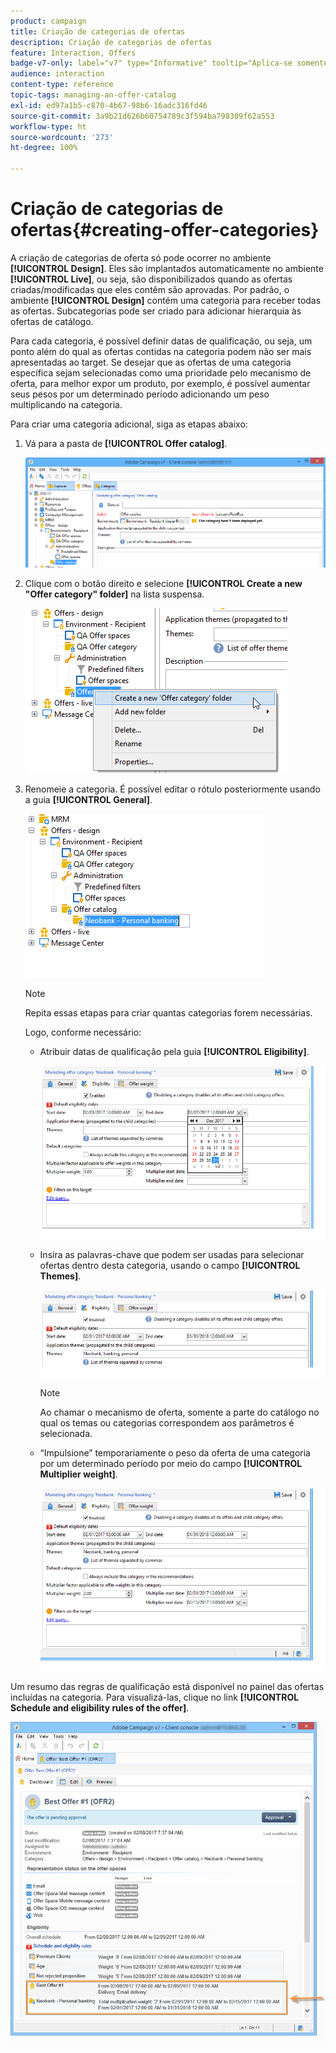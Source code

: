 ```yaml
---
product: campaign
title: Criação de categorias de ofertas
description: Criação de categorias de ofertas
feature: Interaction, Offers
badge-v7-only: label="v7" type="Informative" tooltip="Aplica-se somente ao Campaign Classic v7"
audience: interaction
content-type: reference
topic-tags: managing-an-offer-catalog
exl-id: ed97a1b5-c870-4b67-98b6-16adc316fd46
source-git-commit: 3a9b21d626b60754789c3f594ba798309f62a553
workflow-type: ht
source-wordcount: '273'
ht-degree: 100%

---
```


# Criação de categorias de ofertas{#creating-offer-categories}



A criação de categorias de oferta só pode ocorrer no ambiente **[!UICONTROL Design]**. Eles são implantados automaticamente no ambiente **[!UICONTROL Live]**, ou seja, são disponibilizados quando as ofertas criadas/modificadas que eles contêm são aprovadas. Por padrão, o ambiente **[!UICONTROL Design]** contém uma categoria para receber todas as ofertas. Subcategorias pode ser criado para adicionar hierarquia às ofertas de catálogo.

Para cada categoria, é possível definir datas de qualificação, ou seja, um ponto além do qual as ofertas contidas na categoria podem não ser mais apresentadas ao target. Se desejar que as ofertas de uma categoria específica sejam selecionadas como uma prioridade pelo mecanismo de oferta, para melhor expor um produto, por exemplo, é possível aumentar seus pesos por um determinado período adicionando um peso multiplicando na categoria.

Para criar uma categoria adicional, siga as etapas abaixo:

1. Vá para a pasta de **[!UICONTROL Offer catalog]**.

   ![](assets/offer_cat_create_001.png)

1. Clique com o botão direito e selecione **[!UICONTROL Create a new "Offer category" folder]** na lista suspensa.

   ![](assets/offer_cat_create_002.png)

1. Renomeie a categoria. É possível editar o rótulo posteriormente usando a guia **[!UICONTROL General]**.

   ![](assets/offer_cat_create_003.png)

   >[!NOTE]
   >
   >Repita essas etapas para criar quantas categorias forem necessárias.

   Logo, conforme necessário:

   * Atribuir datas de qualificação pela guia **[!UICONTROL Eligibility]**.

     ![](assets/offer_cat_create_004.png)

   * Insira as palavras-chave que podem ser usadas para selecionar ofertas dentro desta categoria, usando o campo **[!UICONTROL Themes]**.

     ![](assets/offer_cat_create_005.png)

     >[!NOTE]
     >
     >Ao chamar o mecanismo de oferta, somente a parte do catálogo no qual os temas ou categorias correspondem aos parâmetros é selecionada.

   * “Impulsione” temporariamente o peso da oferta de uma categoria por um determinado período por meio do campo **[!UICONTROL Multiplier weight]**.

     ![](assets/offer_cat_create_006.png)

Um resumo das regras de qualificação está disponível no painel das ofertas incluídas na categoria. Para visualizá-las, clique no link **[!UICONTROL Schedule and eligibility rules of the offer]**.

![](assets/offer_create_006.png)
